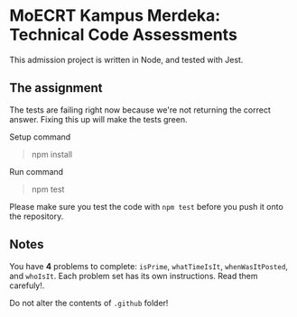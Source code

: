 # MoECRT Kampus Merdeka: Technical Code Assessments
This admission project is written in Node, and tested with Jest.

## The assignment
The tests are failing right now because we're not returning the correct answer. Fixing this up will make the tests green.

Setup command
>npm install

Run command
>npm test

Please make sure you test the code with `npm test` before you push it onto the repository.

## Notes

You have **4** problems to complete: `isPrime`, `whatTimeIsIt`, `whenWasItPosted`, and `whoIsIt`. Each problem set has its own instructions. Read them carefuly!.  
  
Do not alter the contents of `.github` folder!  